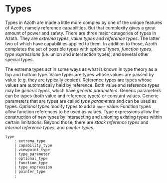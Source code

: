 # Types

Types in Azoth are made a little more complex by one of the unique features of Azoth, namely
reference capabilities. But that complexity gives a great amount of power and safety. There are
three major categories of types in Azoth. They are *extrema types*, *value types* and *reference
types*. The latter two of which have capabilities applied to them. In addition to those, Azoth
completes the set of possible types with *optional types*, *function types*, *type expressions*
(i.e. union and intersection types), and several other special types.

The extrema types act in some ways as what is known in type theory as a top and bottom type. Value
types are types whose values are passed by value (e.g. they are typically copied). Reference types
are types whose values are automatically held by reference. Both value and reference types may be
*generic types*, which have *generic parameters*. Generic parameters can be types (both value and
reference types) or constant values. Generic parameters that are types are called *type parameters*
and can be used as types. *Optional types* modify types to add a `none` value. Function types allow
function references to be used as values. Type expressions allow the construction of new types by
intersecting and unioning existing types within certain limitations. Beyond those, there are
*stack reference types* and *internal reference types*, and *pointer types*.

```grammar
type
    : extrema_type
    | capability_type
    | viewpoint_type
    | type_parameter
    | optional_type
    | function_type
    | type_expression
    | pointer_type
    ;
```
